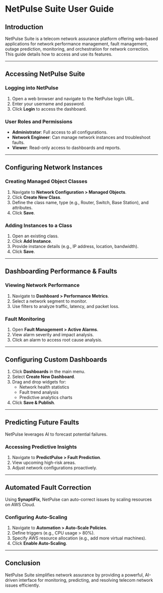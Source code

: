 # NetPulse Suite User Guide

## Introduction
NetPulse Suite is a telecom network assurance platform offering web-based applications for network performance management, fault management, outage prediction, monitoring, and orchestration for network correction. This guide details how to access and use its features.

---

## Accessing NetPulse Suite

### Logging into NetPulse
1. Open a web browser and navigate to the NetPulse login URL.
2. Enter your username and password.
3. Click **Login** to access the dashboard.

### User Roles and Permissions
- **Administrator**: Full access to all configurations.
- **Network Engineer**: Can manage network instances and troubleshoot faults.
- **Viewer**: Read-only access to dashboards and reports.

---

## Configuring Network Instances

### Creating Managed Object Classes
1. Navigate to **Network Configuration > Managed Objects**.
2. Click **Create New Class**.
3. Define the class name, type (e.g., Router, Switch, Base Station), and attributes.
4. Click **Save**.

### Adding Instances to a Class
1. Open an existing class.
2. Click **Add Instance**.
3. Provide instance details (e.g., IP address, location, bandwidth).
4. Click **Save**.

---

## Dashboarding Performance & Faults

### Viewing Network Performance
1. Navigate to **Dashboard > Performance Metrics**.
2. Select a network segment to monitor.
3. Use filters to analyze traffic, latency, and packet loss.

### Fault Monitoring
1. Open **Fault Management > Active Alarms**.
2. View alarm severity and impact analysis.
3. Click an alarm to access root cause analysis.



---

## Configuring Custom Dashboards
1. Click **Dashboards** in the main menu.
2. Select **Create New Dashboard**.
3. Drag and drop widgets for:
   - Network health statistics
   - Fault trend analysis
   - Predictive analytics charts
4. Click **Save & Publish**.

---

## Predicting Future Faults
NetPulse leverages AI to forecast potential failures.

### Accessing Predictive Insights
1. Navigate to **PredictPulse > Fault Prediction**.
2. View upcoming high-risk areas.
3. Adjust network configurations proactively.

---

## Automated Fault Correction
Using **SynaptiFix**, NetPulse can auto-correct issues by scaling resources on AWS Cloud.

### Configuring Auto-Scaling
1. Navigate to **Automation > Auto-Scale Policies**.
2. Define triggers (e.g., CPU usage > 80%).
3. Specify AWS resource allocation (e.g., add more virtual machines).
4. Click **Enable Auto-Scaling**.



---

## Conclusion
NetPulse Suite simplifies network assurance by providing a powerful, AI-driven interface for monitoring, predicting, and resolving telecom network issues efficiently.

